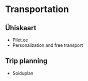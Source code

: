 # Transportation

## Ühiskaart
- Pilet.ee
- Personalization and free transport

## Trip planning
- Soiduplan
